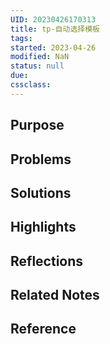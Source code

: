 ```yaml
---
UID: 20230426170313 
title: tp-自动选择模板 
tags: 
started: 2023-04-26
modified: NaN
status: null
due:
cssclass: 
---
```

## Purpose

## Problems

## Solutions


## Highlights


## Reflections

## Related Notes

## Reference


